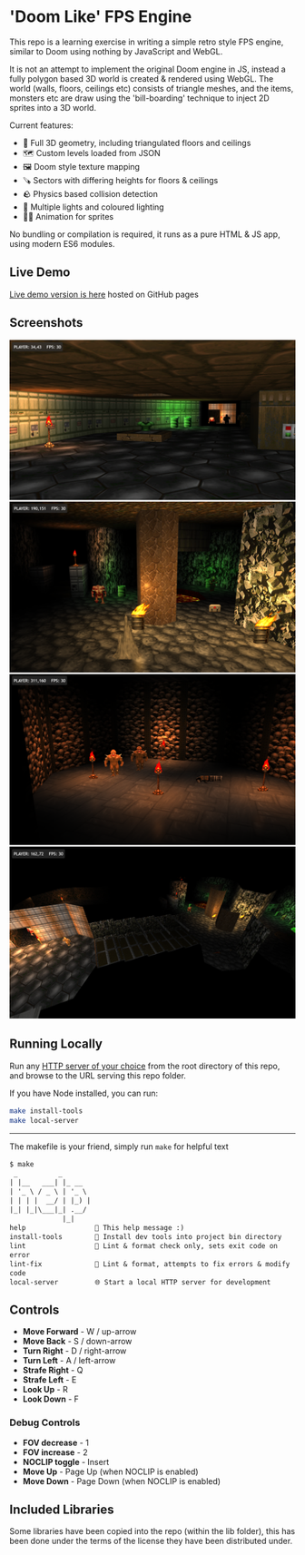 # 'Doom Like' FPS Engine

This repo is a learning exercise in writing a simple retro style FPS engine, similar to Doom using nothing by JavaScript and WebGL. 

It is not an attempt to implement the original Doom engine in JS, instead a fully polygon based 3D world is created & rendered using WebGL. The world (walls, floors, ceilings etc) consists of triangle meshes, and the items, monsters etc are draw using the 'bill-boarding' technique to inject 2D sprites into a 3D world.

Current features:

- 🧊 Full 3D geometry, including triangulated floors and ceilings
- 🗺️ Custom levels loaded from JSON
- 🖼️ Doom style texture mapping
- 🪚 Sectors with differing heights for floors & ceilings
- 🪨 Physics based collision detection 
- 🚨 Multiple lights and coloured lighting
- 🏃‍♂️ Animation for sprites

No bundling or compilation is required, it runs as a pure HTML & JS app, using modern ES6 modules.

## Live Demo

[Live demo version is here](http://code.benco.io/doom-lite/) hosted on GitHub pages

## Screenshots

![screenshot](./etc/new-7.png)
![screenshot](./etc/new-3.png)
![screenshot](./etc/new-6.png)
![screenshot](./etc/new-5.png)

## Running Locally

Run any [HTTP server of your choice](https://gist.github.com/benc-uk/3c4b00ce33432ade88914aee28737c4c#file-local-server-md) from the root directory of this repo, and browse to the URL serving this repo folder.

If you have Node installed, you can run:

```bash
make install-tools
make local-server
```

---

The makefile is your friend, simply run `make` for helpful text 

```text
$ make
 _          _       
| |__   ___| |_ __  
| '_ \ / _ \ | '_ \ 
| | | |  __/ | |_) |
|_| |_|\___|_| .__/ 
             |_|    
help                 💬 This help message :)
install-tools        🔮 Install dev tools into project bin directory
lint                 🌟 Lint & format check only, sets exit code on error
lint-fix             📝 Lint & format, attempts to fix errors & modify code
local-server         🌐 Start a local HTTP server for development
```

## Controls

- **Move Forward** - W / up-arrow
- **Move Back** - S / down-arrow
- **Turn Right** - D / right-arrow
- **Turn Left** - A / left-arrow
- **Strafe Right** - Q
- **Strafe Left** - E
- **Look Up** - R
- **Look Down** - F

### Debug Controls

- **FOV decrease** - 1
- **FOV increase** - 2
- **NOCLIP toggle** - Insert
- **Move Up** - Page Up (when NOCLIP is enabled)
- **Move Down** - Page Down (when NOCLIP is enabled)

## Included Libraries

Some libraries have been copied into the repo (within the lib folder), this has been done under the terms of the license they have been distributed under.